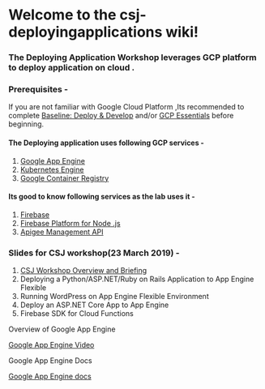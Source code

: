 # Welcome to the csj-deployingapplications wiki!

### The Deploying Application Workshop leverages GCP platform to deploy application on cloud .

### **Prerequisites** - 
If you are not familiar with Google Cloud Platform ,Its recommended to complete  [Baseline: Deploy & Develop](https://google.qwiklabs.com/quests/37) and/or [GCP Essentials](https://google.qwiklabs.com/quests/23) before beginning.

#### The Deploying application uses following GCP services - 
1. [Google App Engine](https://cloud.google.com/appengine/)
2. [Kubernetes Engine](https://cloud.google.com/kubernetes-engine/)
3. [Google Container Registry](https://cloud.google.com/container-registry/)



#### Its good to know following services as the lab uses it -
1. [Firebase](https://firebase.google.com/)
2. [Firebase Platform for Node .js ](https://firebase.google.com/products/)
3. [Apigee Management API](https://apigee.com/about/cp/api-management-gateway)

### Slides for CSJ workshop(23 March 2019) - 
1. [CSJ Workshop Overview and Briefing](https://drive.google.com/open?id=1Rv-3nugN_FCP6uty7QI4BeamvQ97Im2u)
2. Deploying a Python/ASP.NET/Ruby on Rails Application to App Engine Flexible
3. Running WordPress on App Engine Flexible Environment
4. Deploy an ASP.NET Core App to App Engine
5. Firebase SDK for Cloud Functions


Overview of Google App Engine 

[Google App Engine Video](https://www.youtube.com/watch?v=2PRciDpqpko&autoplay=1)

Google App Engine Docs

 [Google App Engine docs](https://cloud.google.com/appengine/)

